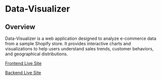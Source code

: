# Data-Visualizer

## Overview

Data-Visualizer is a web application designed to analyze e-commerce data from a sample Shopify store. It provides interactive charts and visualizations to help users understand sales trends, customer behaviors, and geographical distributions.

[Frontend Live Site](https://data-visualizer3.netlify.app)

[Backend Live Site](https://datavisualizerbackend-61ayfrfq6-shanto57575s-projects.vercel.app)

